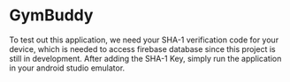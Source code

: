 # GymBuddy
To test out this application, we need your SHA-1 verification code for your device, which is needed to access firebase database since this project is still in development.
After adding the SHA-1 Key, simply run the application in your android studio emulator. 
